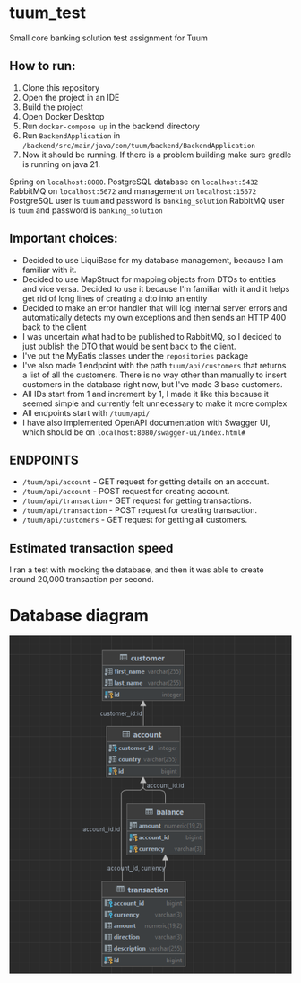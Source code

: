 # tuum_test
Small core banking solution test assignment for Tuum

## How to run:

1. Clone this repository
2. Open the project in an IDE
3. Build the project
4. Open Docker Desktop
5. Run `docker-compose up` in the backend directory
6. Run `BackendApplication` in `/backend/src/main/java/com/tuum/backend/BackendApplication`
7. Now it should be running. If there is a problem building make sure gradle is running on java 21.

Spring on `localhost:8080`.
PostgreSQL database on `localhost:5432`
RabbitMQ on `localhost:5672` and management on `localhost:15672`
PostgreSQL user is `tuum` and password is `banking_solution`
RabbitMQ user is `tuum` and password is `banking_solution`

## Important choices:

- Decided to use LiquiBase for my database management, because I am familiar with it.
- Decided to use MapStruct for mapping objects from DTOs to entities and vice versa. Decided to use it because I'm familiar with it and it helps get rid of long lines of creating a dto into an entity
- Decided to make an error handler that will log internal server errors and automatically detects my own exceptions and then sends an HTTP 400 back to the client
- I was uncertain what had to be published to RabbitMQ, so I decided to just publish the DTO that would be sent back to the client.
- I've put the MyBatis classes under the `repositories` package
- I've also made 1 endpoint with the path `tuum/api/customers` that returns a list of all the customers. There is no way other than manually to insert customers in the database right now,
but I've made 3 base customers.
- All IDs start from 1 and increment by 1, I made it like this because it seemed simple and currently felt unnecessary to make it more complex
- All endpoints start with `/tuum/api/`
- I have also implemented OpenAPI documentation with Swagger UI, which should be on `localhost:8080/swagger-ui/index.html#`

## ENDPOINTS

- `/tuum/api/account` - GET request for getting details on an account.
- `/tuum/api/account` - POST request for creating account.
- `/tuum/api/transaction` - GET request for getting transactions.
- `/tuum/api/transaction` - POST request for creating transaction.
- `/tuum/api/customers` - GET request for getting all customers.

## Estimated transaction speed

I ran a test with mocking the database, and then it was able to create around 20,000 transaction per second.


# Database diagram
![img.png](img.png)